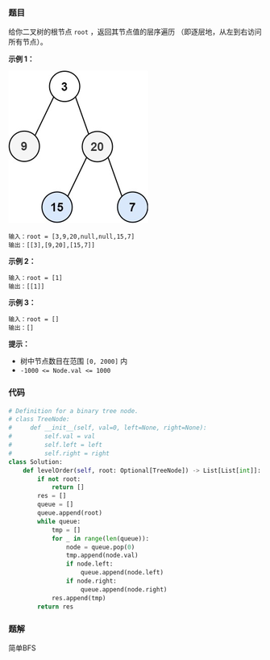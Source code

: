 ### 题目

给你二叉树的根节点 `root` ，返回其节点值的层序遍历 （即逐层地，从左到右访问所有节点）。

**示例 1：**

![图1](./images/102-1.jpg)

```
输入：root = [3,9,20,null,null,15,7]
输出：[[3],[9,20],[15,7]]
```

**示例 2：**

```
输入：root = [1]
输出：[[1]]
```

**示例 3：**

```
输入：root = []
输出：[]
``` 

**提示：**

- 树中节点数目在范围 `[0, 2000]` 内
- `-1000 <= Node.val <= 1000`

### 代码

```python
# Definition for a binary tree node.
# class TreeNode:
#     def __init__(self, val=0, left=None, right=None):
#         self.val = val
#         self.left = left
#         self.right = right
class Solution:
    def levelOrder(self, root: Optional[TreeNode]) -> List[List[int]]:
        if not root:
            return []
        res = []
        queue = []
        queue.append(root)
        while queue:
            tmp = []
            for _ in range(len(queue)):
                node = queue.pop(0)
                tmp.append(node.val)
                if node.left:
                    queue.append(node.left)
                if node.right:
                    queue.append(node.right)
            res.append(tmp)
        return res
```

### 题解

简单BFS